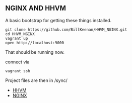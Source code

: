 ## NGINX AND HHVM

A basic bootstrap for getting these things installed.

```
git clone https://github.com/BillKeenan/HHVM_NGINX.git
cd HHVM_NGINX
vagrant up
open http://localhost:9000
```

That should be running now.

connect via
```
vagrant ssh
```

Project files are then in /sync/

* [HHVM](http://hhvm.com)
* [NGINX](http://nginx.org)
